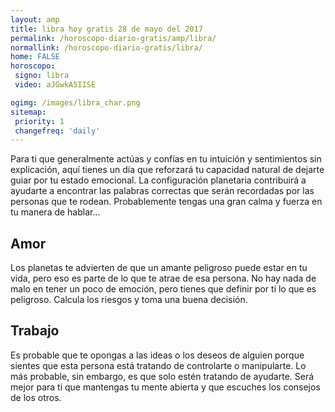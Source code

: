 ```yaml
---
layout: amp
title: libra hoy gratis 28 de mayo del 2017 
permalink: /horoscopo-diario-gratis/amp/libra/
normallink: /horoscopo-diario-gratis/libra/
home: FALSE
horoscopo:
 signo: libra
 video: aJGwkA5IISE

ogimg: /images/libra_char.png
sitemap:
 priority: 1
 changefreq: 'daily'
---
```



Para ti que generalmente actúas y confías en tu intuición y sentimientos sin explicación, aquí tienes un día que reforzará tu capacidad natural de dejarte guiar por tu estado emocional. La configuración planetaria contribuirá a ayudarte a encontrar las palabras correctas que serán recordadas por las personas que te rodean. Probablemente tengas una gran calma y fuerza en tu manera de hablar...

## Amor

Los planetas te advierten de que un amante peligroso puede estar en tu vida, pero eso es parte de lo que te atrae de esa persona. No hay nada de malo en tener un poco de emoción, pero tienes que definir por ti lo que es peligroso. Calcula los riesgos y toma una buena decisión.

## Trabajo

Es probable que te opongas a las ideas o los deseos de alguien porque sientes que esta persona está tratando de controlarte o manipularte. Lo más probable, sin embargo, es que solo estén tratando de ayudarte. Será mejor para ti que mantengas tu mente abierta y que escuches los consejos de los otros.